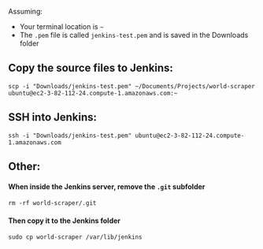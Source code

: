 Assuming:
- Your terminal location is `~`
- The `.pem` file is called `jenkins-test.pem` and is saved in the Downloads folder

## Copy the source files to Jenkins:
```
scp -i "Downloads/jenkins-test.pem" ~/Documents/Projects/world-scraper ubuntu@ec2-3-82-112-24.compute-1.amazonaws.com:~
```

## SSH into Jenkins:
```
ssh -i "Downloads/jenkins-test.pem" ubuntu@ec2-3-82-112-24.compute-1.amazonaws.com
```

## Other:
#### When inside the Jenkins server, remove the `.git` subfolder
```
rm -rf world-scraper/.git
```
#### Then copy it to the Jenkins folder
```
sudo cp world-scraper /var/lib/jenkins
```